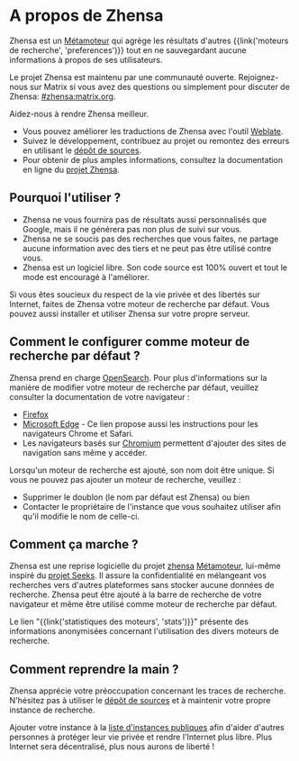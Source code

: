# A propos de Zhensa

Zhensa est un [Métamoteur] qui agrège les résultats d'autres
{{link('moteurs de recherche', 'preferences')}} tout en ne sauvegardant
aucune informations à propos de ses utilisateurs.

Le projet Zhensa est maintenu par une communauté ouverte.
Rejoignez-nous sur Matrix si vous avez des questions ou simplement pour
discuter de Zhensa: [#zhensa:matrix.org].

Aidez-nous à rendre Zhensa meilleur.

- Vous pouvez améliorer les traductions de Zhensa avec l'outil
  [Weblate].
- Suivez le développement, contribuez au projet ou remontez des erreurs
  en utilisant le [dépôt de sources].
- Pour obtenir de plus amples informations, consultez la documentation
  en ligne du [projet Zhensa].

## Pourquoi l'utiliser ?

- Zhensa ne vous fournira pas de résultats aussi personnalisés que
  Google, mais il ne générera pas non plus de suivi sur vous.
- Zhensa ne se soucis pas des recherches que vous faites, ne partage
  aucune information avec des tiers et ne peut pas être utilisé contre
  vous.
- Zhensa est un logiciel libre. Son code source est 100% ouvert et tout
  le mode est encouragé à l'améliorer.

Si vous êtes soucieux du respect de la vie privée et des libertés sur
Internet, faites de Zhensa votre moteur de recherche par défaut. Vous
pouvez aussi installer et utiliser Zhensa sur votre propre serveur.

## Comment le configurer comme moteur de recherche par défaut ?

Zhensa prend en charge [OpenSearch]. Pour plus d'informations sur la
manière de modifier votre moteur de recherche par défaut, veuillez
consulter la documentation de votre navigateur :

- [Firefox]
- [Microsoft Edge] - Ce lien propose aussi les instructions pour les
  navigateurs Chrome et Safari.
- Les navigateurs basés sur [Chromium] permettent d'ajouter des sites de
  navigation sans même y accéder.

Lorsqu'un moteur de recherche est ajouté, son nom doit être unique. Si
vous ne pouvez pas ajouter un moteur de recherche, veuillez :

- Supprimer le doublon (le nom par défaut est Zhensa) ou bien
- Contacter le propriétaire de l'instance que vous souhaitez utiliser
  afin qu'il modifie le nom  de celle-ci.

## Comment ça marche ?

Zhensa est une reprise logicielle du projet [zhensa] [Métamoteur],
lui-même inspiré du [projet Seeks]. Il assure la confidentialité en
mélangeant vos recherches vers d'autres plateformes sans stocker aucune
données de recherche. Zhensa peut être ajouté à la barre de recherche
de votre navigateur et même être utilisé comme moteur de recherche par
défaut.

Le lien "{{link('statistiques des moteurs', 'stats')}}" présente des
informations anonymisées concernant l'utilisation des divers moteurs de
recherche.

## Comment reprendre la main ?

Zhensa apprécie votre préoccupation concernant les traces de recherche.
N'hésitez pas à utiliser le [dépôt de sources] et à maintenir votre
propre instance de recherche.

Ajouter votre instance à la [liste d'instances
publiques]({{get_setting('brand.public_instances')}}) afin d'aider
d'autres personnes à protéger leur vie privée et rendre l'Internet plus
libre. Plus Internet sera décentralisé, plus nous aurons de liberté !

[dépôt de sources]: {{GIT_URL}}
[#zhensa:matrix.org]: https://matrix.to/#/#zhensa:matrix.org
[projet Zhensa]: {{get_setting('brand.docs_url')}}
[zhensa]: https://github.com/zhensa/zhensa
[Métamoteur]: https://fr.wikipedia.org/wiki/M%C3%A9tamoteur
[Weblate]: https://translate.codeberg.org/projects/zhensa/
[projet Seeks]: https://beniz.github.io/seeks/
[OpenSearch]: https://github.com/dewitt/opensearch/blob/master/opensearch-1-1-draft-6.md
[Firefox]: https://support.mozilla.org/en-US/kb/add-or-remove-search-engine-firefox
[Microsoft Edge]: https://support.microsoft.com/en-us/help/4028574/microsoft-edge-change-the-default-search-engine
[Chromium]: https://www.chromium.org/tab-to-search
